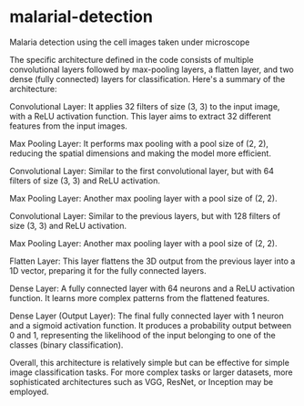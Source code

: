 # malarial-detection
 Malaria detection using the cell images taken under microscope  
 
 The specific architecture defined in the code consists of multiple convolutional layers followed by max-pooling layers, a flatten layer, and two dense (fully connected) layers for classification. Here's a summary of the architecture:

Convolutional Layer: It applies 32 filters of size (3, 3) to the input image, with a ReLU activation function. This layer aims to extract 32 different features from the input images.

Max Pooling Layer: It performs max pooling with a pool size of (2, 2), reducing the spatial dimensions and making the model more efficient.

Convolutional Layer: Similar to the first convolutional layer, but with 64 filters of size (3, 3) and ReLU activation.

Max Pooling Layer: Another max pooling layer with a pool size of (2, 2).

Convolutional Layer: Similar to the previous layers, but with 128 filters of size (3, 3) and ReLU activation.

Max Pooling Layer: Another max pooling layer with a pool size of (2, 2).

Flatten Layer: This layer flattens the 3D output from the previous layer into a 1D vector, preparing it for the fully connected layers.

Dense Layer: A fully connected layer with 64 neurons and a ReLU activation function. It learns more complex patterns from the flattened features.

Dense Layer (Output Layer): The final fully connected layer with 1 neuron and a sigmoid activation function. It produces a probability output between 0 and 1, representing the likelihood of the input belonging to one of the classes (binary classification).

Overall, this architecture is relatively simple but can be effective for simple image classification tasks. For more complex tasks or larger datasets, more sophisticated architectures such as VGG, ResNet, or Inception may be employed.
